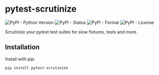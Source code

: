 # pytest-scrutinize

![PyPI - Python Version](https://img.shields.io/pypi/pyversions/pytest-scrutinize) ![PyPI - Status](https://img.shields.io/pypi/status/pytest-scrutinize) ![PyPI - Format](https://img.shields.io/pypi/format/pytest-scrutinize) ![PyPI - License](https://img.shields.io/pypi/l/pytest-scrutinize)

Scrutinize your pytest test suites for slow fixtures, tests and more.

## Installation

Install with pip:

```
pip install pytest-scrutinize
```